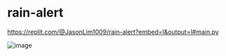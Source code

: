 # rain-alert

https://replit.com/@JasonLim1009/rain-alert?embed=l&output=l#main.py

![image](https://user-images.githubusercontent.com/107684179/208249907-19968336-5cf5-430a-8a2b-ba837b169762.png)

